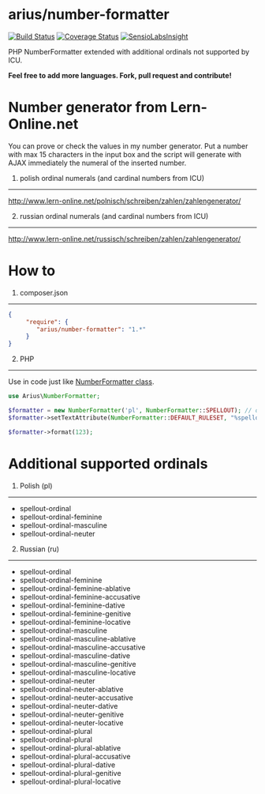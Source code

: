 # arius/number-formatter
[![Build Status](https://travis-ci.org/arius86/number-formatter.svg?branch=master)](https://travis-ci.org/arius86/number-formatter)
[![Coverage Status](https://coveralls.io/repos/arius86/number-formatter/badge.svg?branch=master)](https://coveralls.io/r/arius86/number-formatter?branch=master)
[![SensioLabsInsight](https://insight.sensiolabs.com/projects/87742c9a-446c-4635-9a9a-b277405cb3a1/mini.png)](https://insight.sensiolabs.com/projects/87742c9a-446c-4635-9a9a-b277405cb3a1)

PHP NumberFormatter extended with additional ordinals not supported by ICU.

**Feel free to add more languages. Fork, pull request and contribute!**

Number generator from Lern-Online.net
======
You can prove or check the values in my number generator.
Put a number with max 15 characters in the input box and the script will generate with AJAX immediately the numeral of the inserted number.

1. polish ordinal numerals (and cardinal numbers from ICU)
----------------------------
http://www.lern-online.net/polnisch/schreiben/zahlen/zahlengenerator/

2. russian ordinal numerals (and cardinal numbers from ICU)
----------------------------
http://www.lern-online.net/russisch/schreiben/zahlen/zahlengenerator/

How to
======

1. composer.json
----------------------------

```json
{
     "require": {
        "arius/number-formatter": "1.*"
     }
}
```

2. PHP
-------

Use in code just like [NumberFormatter class](http://php.net/manual/en/class.numberformatter.php).

```php
use Arius\NumberFormatter;

$formatter = new NumberFormatter('pl', NumberFormatter::SPELLOUT); // or 'ru' for russian
$formatter->setTextAttribute(NumberFormatter::DEFAULT_RULESET, "%spellout-ordinal");

$formatter->format(123);
```

Additional supported ordinals
=============================

1. Polish (pl)
--------------

- spellout-ordinal
- spellout-ordinal-feminine
- spellout-ordinal-masculine
- spellout-ordinal-neuter

2. Russian (ru)
--------------

- spellout-ordinal
- spellout-ordinal-feminine
- spellout-ordinal-feminine-ablative
- spellout-ordinal-feminine-accusative
- spellout-ordinal-feminine-dative
- spellout-ordinal-feminine-genitive
- spellout-ordinal-feminine-locative
- spellout-ordinal-masculine
- spellout-ordinal-masculine-ablative
- spellout-ordinal-masculine-accusative
- spellout-ordinal-masculine-dative
- spellout-ordinal-masculine-genitive
- spellout-ordinal-masculine-locative
- spellout-ordinal-neuter
- spellout-ordinal-neuter-ablative
- spellout-ordinal-neuter-accusative
- spellout-ordinal-neuter-dative
- spellout-ordinal-neuter-genitive
- spellout-ordinal-neuter-locative
- spellout-ordinal-plural 
- spellout-ordinal-plural 
- spellout-ordinal-plural-ablative
- spellout-ordinal-plural-accusative
- spellout-ordinal-plural-dative
- spellout-ordinal-plural-genitive
- spellout-ordinal-plural-locative


